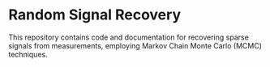 # Random Signal Recovery

This repository contains code and documentation for recovering sparse signals from measurements, employing Markov Chain Monte Carlo (MCMC) techniques.
